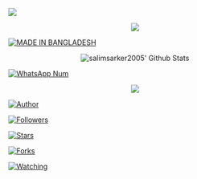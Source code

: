 
![](https://img.shields.io/badge/lovehacker404-BlackMafia-orange?style=for-the-badge&logo=python.svg) 

<p align="center">

<img src="salimsarker2005.jpg">

<a href="#"><img title="MADE IN BANGLADESH" src="https://img.shields.io/badge/MADE%20IN-BANGLADESH-green?colorA=%23ff0000&colorB=%23017e40&style=for-the-badge"></a>

</p>

<p align="center">

  <img alt="salimsarker2005' Github Stats" src="https://github-readme-stats.vercel.app/api?username=salimsarker2005&show_icons=true&include_all_commits=true&hide_border=true" />

<!--  <img alt="profile pic" width="195px" src="https://avatars2.githubusercontent.com/u/26059688?s=460&u=d41b000a62eab50d000c3da604d151cec27bd850&v=4" />  -->

<!--  <img src="https://github-readme-stats.anuraghazra1.vercel.app/api/top-langs/?username=salimsarker2005&hide=ruby,perl&hide_border=true" />  -->

</p>

<p align="center">

<a href="#"><img title="WhatsApp Num" src="https://img.shields.io/badge/WhatsApp%20Num- +8801973758345-green?colorA=%23ff0000&colorB=%23017e40&style=for-the-badge"></a>

</p>

<p align="center">

<img src="salimsarker2005.jpg">

<p align="center">

<p align="center">

<a href="https://github.com/salimsarker2005"><img title="Author" src="https://img.shields.io/badge/Author-salimsarker2005-red.svg?style=for-the-badge&logo=github"></a>

</p>

<p align="center">

<a href="https://github.com/salimsarker2005/followers"><img title="Followers" src="https://img.shields.io/github/followers/salimsarker2005?color=blue&style=flat-square"></a>

<a href="https://github.com/salimsarker2005/World/stargazers/"><img title="Stars" src="https://img.shields.io/github/stars/salimsarker2005/World?color=red&style=flat-square"></a>

<a href="https://github.com/salimsarker2005/World/network/members"><img title="Forks" src="https://img.shields.io/github/forks/salimsarker2005/World?color=red&style=flat-square"></a>

<a href="https://github.com/salimsarker2005/World/watchers"><img title="Watching" src="https://img.shields.io/github/watchers/salimsarker2005/World?label=Watchers&color=blue&style=flat-square"></a>

</p>
